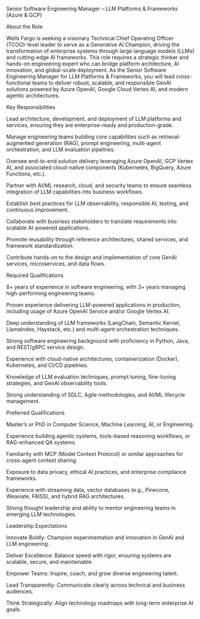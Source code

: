 Senior Software Engineering Manager – LLM Platforms & Frameworks (Azure & GCP)

About the Role

Wells Fargo is seeking a visionary Technical Chief Operating Officer (TCOO)-level leader to serve as a Generative AI Champion, driving the transformation of enterprise systems through large language models (LLMs) and cutting-edge AI frameworks. This role requires a strategic thinker and hands-on engineering expert who can bridge platform architecture, AI innovation, and global-scale deployment. As the Senior Software Engineering Manager for LLM Platforms & Frameworks, you will lead cross-functional teams to deliver robust, scalable, and responsible GenAI solutions powered by Azure OpenAI, Google Cloud Vertex AI, and modern agentic architectures.

Key Responsibilities

Lead architecture, development, and deployment of LLM platforms and services, ensuring they are enterprise-ready and production-grade.

Manage engineering teams building core capabilities such as retrieval-augmented generation (RAG), prompt engineering, multi-agent orchestration, and LLM evaluation pipelines.

Oversee end-to-end solution delivery leveraging Azure OpenAI, GCP Vertex AI, and associated cloud-native components (Kubernetes, BigQuery, Azure Functions, etc.).

Partner with AI/ML research, cloud, and security teams to ensure seamless integration of LLM capabilities into business workflows.

Establish best practices for LLM observability, responsible AI, testing, and continuous improvement.

Collaborate with business stakeholders to translate requirements into scalable AI-powered applications.

Promote reusability through reference architectures, shared services, and framework standardization.

Contribute hands-on to the design and implementation of core GenAI services, microservices, and data flows.

Required Qualifications

8+ years of experience in software engineering, with 3+ years managing high-performing engineering teams.

Proven experience delivering LLM-powered applications in production, including usage of Azure OpenAI Service and/or Google Vertex AI.

Deep understanding of LLM frameworks (LangChain, Semantic Kernel, LlamaIndex, Haystack, etc.) and multi-agent orchestration techniques.

Strong software engineering background with proficiency in Python, Java, and REST/gRPC service design.

Experience with cloud-native architectures, containerization (Docker), Kubernetes, and CI/CD pipelines.

Knowledge of LLM evaluation techniques, prompt tuning, fine-tuning strategies, and GenAI observability tools.

Strong understanding of SDLC, Agile methodologies, and AI/ML lifecycle management.

Preferred Qualifications

Master’s or PhD in Computer Science, Machine Learning, AI, or Engineering.

Experience building agentic systems, tools-based reasoning workflows, or RAG-enhanced QA systems.

Familiarity with MCP (Model Context Protocol) or similar approaches for cross-agent context sharing.

Exposure to data privacy, ethical AI practices, and enterprise compliance frameworks.

Experience with streaming data, vector databases (e.g., Pinecone, Weaviate, FAISS), and hybrid RAG architectures.

Strong thought leadership and ability to mentor engineering teams in emerging LLM technologies.

Leadership Expectations

Innovate Boldly: Champion experimentation and innovation in GenAI and LLM engineering.

Deliver Excellence: Balance speed with rigor, ensuring systems are scalable, secure, and maintainable.

Empower Teams: Inspire, coach, and grow diverse engineering talent.

Lead Transparently: Communicate clearly across technical and business audiences.

Think Strategically: Align technology roadmaps with long-term enterprise AI goals.